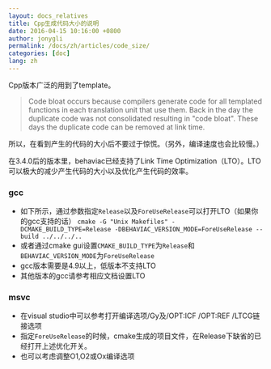 ```yaml
---
layout: docs_relatives
title: Cpp生成代码大小的说明
date: 2016-04-15 10:16:00 +0800
author: jonygli
permalink: /docs/zh/articles/code_size/
categories: [doc]
lang: zh
---
```


Cpp版本广泛的用到了template。

>Code bloat occurs because compilers generate code for all templated functions in each translation unit that use them. Back in the day the duplicate code was not consolidated resulting in "code bloat". These days the duplicate code can be removed at link time.

所以，在看到产生的代码的大小后不要过于惊慌。（另外，编译速度也会比较慢。）

在3.4.0后的版本里，behaviac已经支持了Link Time Optimization（LTO）。LTO可以极大的减少产生代码的大小以及优化产生代码的效率。

### gcc

 - 如下所示，通过参数指定`Release`以及`ForeUseRelease`可以打开LTO（如果你的gcc支持的话）
`cmake -G "Unix Makefiles" -DCMAKE_BUILD_TYPE=Release -DBEHAVIAC_VERSION_MODE=ForeUseRelease --build ../../../..`
 - 或者通过cmake gui设置`CMAKE_BUILD_TYPE`为`Release`和`BEHAVIAC_VERSION_MODE`为`ForeUseRelease`
 - gcc版本需要是4.9以上，低版本不支持LTO
 - 其他版本的gcc请参考相应文档设置LTO

### msvc

 - 在visual studio中可以参考打开编译选项/Gy及/OPT:ICF /OPT:REF /LTCG链接选项
 - 指定`ForeUseRelease`的时候，cmake生成的项目文件，在Release下缺省的已经打开上述优化开关。
 - 也可以考虑调整O1,O2或Ox编译选项


